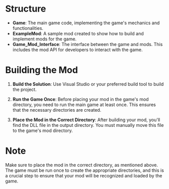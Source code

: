 # Structure
- **Game**: The main game code, implementing the game's mechanics and functionalities.
- **ExampleMod**: A sample mod created to show how to build and implement mods for the game.
- **Game_Mod_Interface**: The interface between the game and mods. This includes the mod API for developers to interact with the game.

# Building the Mod

1. **Build the Solution**: Use Visual Studio or your preferred build tool to build the project.

2. **Run the Game Once**: Before placing your mod in the game's mod directory, you need to run the main game at least once. This ensures that the necessary directories are created.

3. **Place the Mod in the Correct Directory**: After building your mod, you'll find the DLL file in the output directory. You must manually move this file to the game's mod directory.

# Note

Make sure to place the mod in the correct directory, as mentioned above. The game must be run once to create the appropriate directories, and this is a crucial step to ensure that your mod will be recognized and loaded by the game.
